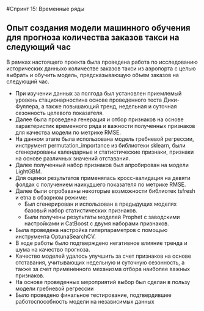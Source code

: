 #Спринт 15: Временные ряды
## Опыт создания модели машинного обучения для прогноза количества заказов такси на следующий час

В рамках настоящего проекта была проведена работа по исследованию исторических данныхо количестве заказов такси из аэропорта с целью выбрать и обучить модель, предсказывающую объем заказов на следующий час.

- При изучении данных за полгода был установлен приемлемый уровень стационарностина основе проведенного теста Дики-Фуллера, а также повышающий тренд, недельная и суточная сезонность целевого показателя.
- Далее была проведена генерация и отбор признаков на основе характеристик временного ряда и важности полученных признаков для качества модели по метрике RMSE.
- На данном этапе была использована модель гребневой регрессии, инструмент permutation_importance из библиотеки sklearn, были сгенерированы календарные  и статистические признаки, признаки на основе различных значений отставания.
- Далее полученный набор признаков был апробирован на модели LightGBM.
- Для оценки результатов применялась кросс-валидация на девяти фолдах с получением наихудшего показателя  по метрике RMSE.
- Далее были опробаваны некоторые возможности библиотек tsfresh и etna в обзорном режиме:
    - Был сгенерирован и использован в предыдущих моделях базовый набор статистических признаков.
    - Были получены результаты моделей Prophet с заводскими настройками и CatBoost с двумя наборами признаков.
- Была проведена настройка гиперпараметров с помощью инструмента OptunaSearchCV.
- В ходе работы было подтверждено негативное влияние тренда и шума на качество прогноза.
- Качество моделей удалось улучшить за счет признаков на основе отставания, учитывающих недельную и суточную сезонность, а также за счет примененного механизма отбора наиболее важных признаков.
- На основе проведенных мероприятий выбор был сделан в пользу модели гребневой регрессии
- Было проведено финальное тестирование, подтвердившее работоспособность модели на независимых данных

